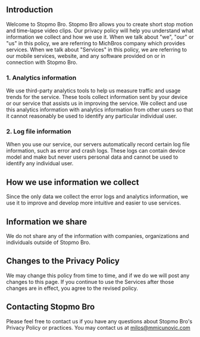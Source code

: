 
## Introduction ##
Welcome to Stopmo Bro. Stopmo Bro allows you to create short stop motion and time-lapse video clips.
Our privacy policy will help you understand what information we collect and how we use it. When we talk about "we", "our" or "us" in this policy, we are referring to MichBros company which provides services. When we talk about "Services" in this policy, we are referring to our mobile services, website, and any software provided on or in connection with Stopmo Bro.
### 1. Analytics information ###
We use third-party analytics tools to help us measure traffic and usage trends for the service. These tools collect information sent by your device or our service that assists us in improving the service. We collect and use this analytics information with analytics information from other users so that it cannot reasonably be used to identify any particular individual user. 
### 2. Log file information ###
When you use our service, our servers automatically record certain log file information, such as error and crash logs. These logs can contain device model and make but never users personal data and cannot be used to identify any individual user.

## How we use information we collect ##
Since the only data we collect the error logs and analytics information, we use it to improve and develop more intuitive and easier to use services.

## Information we share ##
We do not share any of the information with companies, organizations and individuals outside of Stopmo Bro.

## Changes to the Privacy Policy ##
We may change this policy from time to time, and if we do we will post any changes to this page. If you continue to use the Services after those changes are in effect, you agree to the revised policy.

## Contacting Stopmo Bro ##
Please feel free to contact us if you have any questions about Stopmo Bro's Privacy Policy or practices. You may contact us at milos@mmicunovic.com
